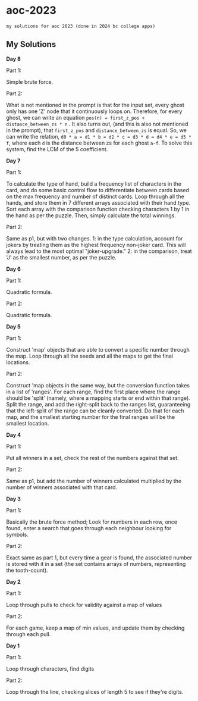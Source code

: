 # aoc-2023

`my solutions for aoc 2023 (done in 2024 bc college apps)`

## My Solutions

**Day 8**

Part 1:

Simple brute force.

Part 2:

What is not mentioned in the prompt is that for the input set, every ghost only
has one 'Z' node that it continuously loops on. Therefore, for every ghost, we
can write an equation `pos(n) = first_z_pos + distance_between_zs * n`
. It also turns out, (and this is also not mentioned in the prompt), that
`first_z_pos` and `distance_between_zs` is equal. So, we can write the relation,
`d0 * a = d1 * b = d2 * c = d3 * d = d4 * e = d5 * f`, where each `d` is the
distance between zs for each ghost `a-f`. To solve this system, find the LCM of the
5 coefficient.

**Day 7**

Part 1:

To calculate the type of hand, build a frequency list of characters in the card,
and do some basic control flow to differentiate between cards based on the max
frequency and number of distinct cards. Loop through all the hands, and store them
in 7 different arrays associated with their hand type. Sort each array with the
comparison function checking characters 1 by 1 in the hand as per the puzzle. Then,
simply calculate the total winnings.

Part 2:

Same as p1, but with two changes. 1: in the type calculation, account for jokers
by treating them as the highest frequency non-joker card. This will always lead
to the most optimal "joker-upgrade." 2: in the comparison, treat 'J' as the
smallest number, as per the puzzle.

**Day 6**

Part 1:

Quadratic formula.

Part 2:

Quadratic formula.

**Day 5**

Part 1:

Construct 'map' objects that are able to convert a specific number through the map.
Loop through all the seeds and all the maps to get the final locations.

Part 2:

Construct 'map objects in the same way, but the conversion function takes in a
list of 'ranges'. For each range, find the first place where the range should be 'split'
(namely, where a mapping starts or end within that range). Split the range, and add the
right-split back to the ranges list, guaranteeing that the left-split of the range can
be cleanly converted. Do that for each map, and the smallest starting number for the
final ranges will be the smallest location.

**Day 4**

Part 1:

Put all winners in a set, check the rest of the numbers against that set.

Part 2:

Same as p1, but add the number of winners calculated multiplied by the number of winners associated with that card.

**Day 3**

Part 1:

Basically the brute force method; Look for numbers in each row, once found, enter a
search that goes through each neighbour looking for symbols.

Part 2:

Exact same as part 1, but every time a gear is found, the associated number is stored
with it in a set (the set contains arrays of numbers, representing the tooth-count).

**Day 2**

Part 1:

Loop through pulls to check for validity against a map of values

Part 2:

For each game, keep a map of min values, and update them by checking through
each pull.

**Day 1**

Part 1:

Loop through characters, find digits

Part 2:

Loop through the line, checking slices of length 5 to see if they're digits.
